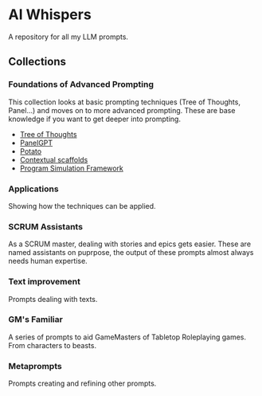 # AI Whispers
A repository for all my LLM prompts.

## Collections

### Foundations of Advanced Prompting
This collection looks at basic prompting techniques (Tree of Thoughts, Panel...) and moves on to more advanced prompting.
These are base knowledge if you want to get deeper into prompting.

* [Tree of Thoughts](https://github.com/zielperson/AI-whispers/blob/ac598390fc0129fc4b292392e0d3c67851dbcfce/Tree%20of%20Thoughts.md)
* [PanelGPT](https://github.com/zielperson/AI-whispers/blob/1282a10e2e06740920915c0d1e2e8a2d47bfc948/PanelGPT.md)
* [Potato](/https://github.com/zielperson/AI-whispers/blob/e8d3b7ea1d9f54685f437db82037bc824353aa2a/Potato.md)
* [Contextual scaffolds](https://github.com/zielperson/AI-whispers/blob/c83eaf58a7040b1296e490b9a52e235da84e1bc3/contextual%20scaffolding.md)
* [Program Simulation Framework](https://github.com/zielperson/AI-whispers/blob/aac7c049be527ced3cbef8fef85bc62fb2b45318/program%20simulation%20framework.md)

### Applications
Showing how the techniques can be applied.

### SCRUM Assistants
As a SCRUM master, dealing with stories and epics gets easier.
These are named assistants on puprpose, the output of these prompts almost always needs human expertise.

### Text improvement
Prompts dealing with texts.

### GM's Familiar
A series of prompts to aid GameMasters of Tabletop Roleplaying games. From characters to beasts.

### Metaprompts
Prompts creating and refining other prompts.
